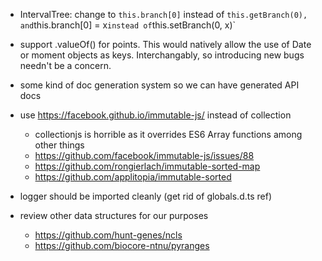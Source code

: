- IntervalTree: change to `this.branch[0]` instead of `this.getBranch(0), and`this.branch[0] = x`instead of`this.setBranch(0, x)`

- support .valueOf() for points. This would natively allow the use of Date
  or moment objects as keys. Interchangably, so introducing new bugs needn't be
  a concern.

- some kind of doc generation system so we can have generated API docs

- use https://facebook.github.io/immutable-js/ instead of collection

  - collectionjs is horrible as it overrides ES6 Array functions among
    other things
  - https://github.com/facebook/immutable-js/issues/88
  - https://github.com/rongierlach/immutable-sorted-map
  - https://github.com/applitopia/immutable-sorted

- logger should be imported cleanly (get rid of globals.d.ts ref)

- review other data structures for our purposes
  - https://github.com/hunt-genes/ncls
  - https://github.com/biocore-ntnu/pyranges
